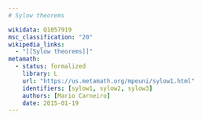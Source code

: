 ```yaml
---
# Sylow theorems

wikidata: Q1057919
msc_classification: "20"
wikipedia_links:
  - "[[Sylow theorems]]"
metamath:
  - status: formalized
    library: L
    url: "https://us.metamath.org/mpeuni/sylow1.html"
    identifiers: [sylow1, sylow2, sylow3]
    authors: [Mario Carneiro]
    date: 2015-01-19
---
```

